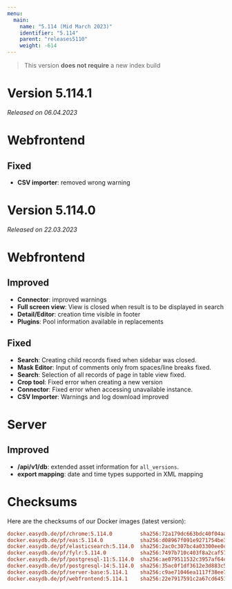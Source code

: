 ```yaml
---
menu:
  main:
    name: "5.114 (Mid March 2023)"
    identifier: "5.114"
    parent: "releases5110"
    weight: -614
---
```



> This version **does not require** a new index build

# Version 5.114.1

*Released on 06.04.2023*

# Webfrontend

## Fixed

* **CSV importer**: removed wrong warning

# Version 5.114.0

*Released on 22.03.2023*

# Webfrontend

## Improved

* **Connector**: improved warnings
* **Full screen view**: View is closed when result is to be displayed in search
* **Detail/Editor**: creation time visible in footer
* **Plugins**: Pool information available in replacements

## Fixed

* **Search**: Creating child records fixed when sidebar was closed.
* **Mask Editor**: Input of comments only from spaces/line breaks fixed.
* **Search**: Selection of all records of page in table view fixed.
* **Crop tool**: Fixed error when creating a new version
* **Connector**: Fixed error when accessing unavailable instance.
* **CSV Importer**: Warnings and log download improved

# Server

## Improved

* **/api/v1/db**: extended asset information for `all_versions`.
* **export mapping**: date and time types supported in XML mapping

# Checksums

Here are the checksums of our Docker images (latest version):

```ini
docker.easydb.de/pf/chrome:5.114.0         sha256:72a179dc663bdc40f04aa0806f843b969e2964aa562354eb9bf1d4b175d285cc
docker.easydb.de/pf/eas:5.114.0            sha256:d08967f091e9271754be3bb8375b945dab43a499ffdad84fde72f7a49aafa63d
docker.easydb.de/pf/elasticsearch:5.114.0  sha256:2ac0c307bc4a03300ee0c149cae11872efa99d9a55816db952dfc965b0dd93d2
docker.easydb.de/pf/fylr:5.114.0           sha256:7497b710c403f8a2caf578becff863aa5c92eab8bad67ec394b9de0d4f23feb9
docker.easydb.de/pf/postgresql-11:5.114.0  sha256:ae079511532c3957af64c424da309655c978820a870a75cc46130b376a93f2c8
docker.easydb.de/pf/postgresql-14:5.114.0  sha256:35ac0f1df3612e3d883c56c04f74581fd74fbac6204e8c1ee7396e283142e4dc
docker.easydb.de/pf/server-base:5.114.1    sha256:c9ae71046ea1117f38ee728624e99e9b8ca63c4017bb4b098f1f5347f8695b61
docker.easydb.de/pf/webfrontend:5.114.1    sha256:22e7917591c2a67cd6451ecffc460a4af9d1b1eb8196c9c2b4d215ef9d2a3d67
```

